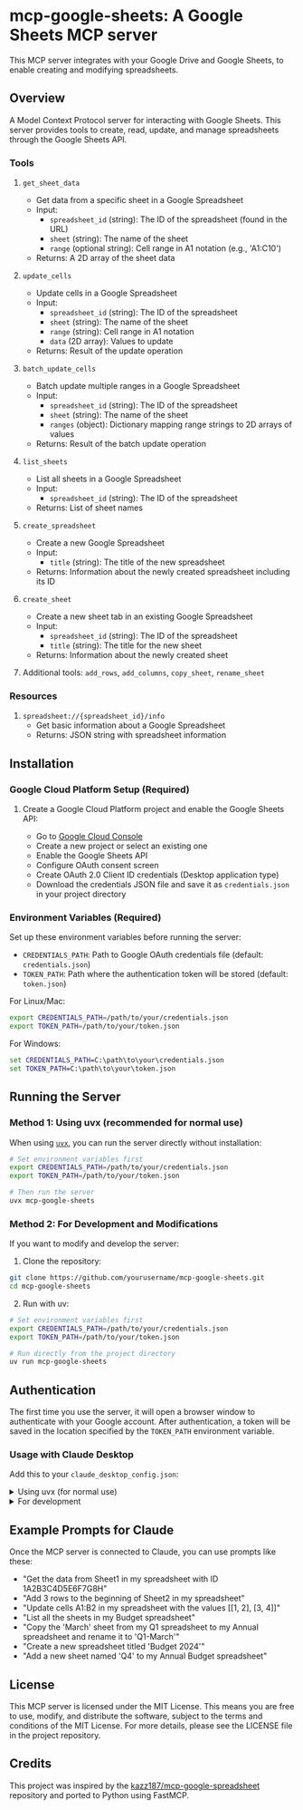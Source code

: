 # mcp-google-sheets: A Google Sheets MCP server

This MCP server integrates with your Google Drive and Google Sheets, to enable creating and modifying spreadsheets.

## Overview

A Model Context Protocol server for interacting with Google Sheets. This server provides tools to create, read, update, and manage spreadsheets through the Google Sheets API.

### Tools

1. `get_sheet_data`
   - Get data from a specific sheet in a Google Spreadsheet
   - Input:
     - `spreadsheet_id` (string): The ID of the spreadsheet (found in the URL)
     - `sheet` (string): The name of the sheet
     - `range` (optional string): Cell range in A1 notation (e.g., 'A1:C10')
   - Returns: A 2D array of the sheet data

2. `update_cells`
   - Update cells in a Google Spreadsheet
   - Input:
     - `spreadsheet_id` (string): The ID of the spreadsheet
     - `sheet` (string): The name of the sheet
     - `range` (string): Cell range in A1 notation
     - `data` (2D array): Values to update
   - Returns: Result of the update operation

3. `batch_update_cells`
   - Batch update multiple ranges in a Google Spreadsheet
   - Input:
     - `spreadsheet_id` (string): The ID of the spreadsheet
     - `sheet` (string): The name of the sheet
     - `ranges` (object): Dictionary mapping range strings to 2D arrays of values
   - Returns: Result of the batch update operation

4. `list_sheets`
   - List all sheets in a Google Spreadsheet
   - Input:
     - `spreadsheet_id` (string): The ID of the spreadsheet
   - Returns: List of sheet names

5. `create_spreadsheet`
   - Create a new Google Spreadsheet
   - Input:
     - `title` (string): The title of the new spreadsheet
   - Returns: Information about the newly created spreadsheet including its ID

6. `create_sheet`
   - Create a new sheet tab in an existing Google Spreadsheet
   - Input:
     - `spreadsheet_id` (string): The ID of the spreadsheet
     - `title` (string): The title for the new sheet
   - Returns: Information about the newly created sheet

7. Additional tools: `add_rows`, `add_columns`, `copy_sheet`, `rename_sheet`

### Resources

1. `spreadsheet://{spreadsheet_id}/info`
   - Get basic information about a Google Spreadsheet
   - Returns: JSON string with spreadsheet information

## Installation

### Google Cloud Platform Setup (Required)

1. Create a Google Cloud Platform project and enable the Google Sheets API:
   
   - Go to [Google Cloud Console](https://console.cloud.google.com/)
   - Create a new project or select an existing one
   - Enable the Google Sheets API
   - Configure OAuth consent screen
   - Create OAuth 2.0 Client ID credentials (Desktop application type)
   - Download the credentials JSON file and save it as `credentials.json` in your project directory

### Environment Variables (Required)

Set up these environment variables before running the server:

- `CREDENTIALS_PATH`: Path to Google OAuth credentials file (default: `credentials.json`)
- `TOKEN_PATH`: Path where the authentication token will be stored (default: `token.json`)

For Linux/Mac:
```bash
export CREDENTIALS_PATH=/path/to/your/credentials.json
export TOKEN_PATH=/path/to/your/token.json
```

For Windows:
```cmd
set CREDENTIALS_PATH=C:\path\to\your\credentials.json
set TOKEN_PATH=C:\path\to\your\token.json
```

## Running the Server

### Method 1: Using uvx (recommended for normal use)

When using [`uvx`](https://docs.astral.sh/uv/guides/tools/), you can run the server directly without installation:

```bash
# Set environment variables first
export CREDENTIALS_PATH=/path/to/your/credentials.json
export TOKEN_PATH=/path/to/your/token.json

# Then run the server
uvx mcp-google-sheets
```

### Method 2: For Development and Modifications

If you want to modify and develop the server:

1. Clone the repository:
```bash
git clone https://github.com/yourusername/mcp-google-sheets.git
cd mcp-google-sheets
```

2. Run with uv:
```bash
# Set environment variables first
export CREDENTIALS_PATH=/path/to/your/credentials.json
export TOKEN_PATH=/path/to/your/token.json

# Run directly from the project directory
uv run mcp-google-sheets
```

## Authentication

The first time you use the server, it will open a browser window to authenticate with your Google account. After authentication, a token will be saved in the location specified by the `TOKEN_PATH` environment variable.

### Usage with Claude Desktop

Add this to your `claude_desktop_config.json`:

<details>
<summary>Using uvx (for normal use)</summary>

```json
"mcpServers": {
  "google-sheets": {
    "command": "uvx",
    "args": ["mcp-google-sheets"],
    "env": {
      "CREDENTIALS_PATH": "/path/to/your/credentials.json",
      "TOKEN_PATH": "/path/to/your/token.json"
    }
  }
}
```
</details>

<details>
<summary>For development</summary>

```json
"mcpServers": {
  "mcp-google-sheets": {
    "command": "uv",
    "args": [
      "--directory",
      "/path/to/mcp-google-sheets",
      "run",
      "mcp-google-sheets"
    ],
    "env": {
      "CREDENTIALS_PATH": "/path/to/mcp-google-sheets/credentials.json",
      "TOKEN_PATH": "/path/to/mcp-google-sheets/token.json"
    },
    "disabled": false
  }
}
```
</details>


## Example Prompts for Claude

Once the MCP server is connected to Claude, you can use prompts like these:

- "Get the data from Sheet1 in my spreadsheet with ID 1A2B3C4D5E6F7G8H"
- "Add 3 rows to the beginning of Sheet2 in my spreadsheet"
- "Update cells A1:B2 in my spreadsheet with the values [[1, 2], [3, 4]]"
- "List all the sheets in my Budget spreadsheet"
- "Copy the 'March' sheet from my Q1 spreadsheet to my Annual spreadsheet and rename it to 'Q1-March'"
- "Create a new spreadsheet titled 'Budget 2024'"
- "Add a new sheet named 'Q4' to my Annual Budget spreadsheet"

## License

This MCP server is licensed under the MIT License. This means you are free to use, modify, and distribute the software, subject to the terms and conditions of the MIT License. For more details, please see the LICENSE file in the project repository.

## Credits

This project was inspired by the [kazz187/mcp-google-spreadsheet](https://github.com/kazz187/mcp-google-spreadsheet) repository and ported to Python using FastMCP.